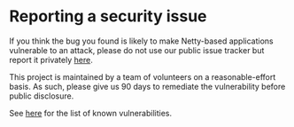 # Reporting a security issue

If you think the bug you found is likely to make Netty-based applications
vulnerable to an attack, please do not use our public issue tracker but
report it privately [here](https://github.com/netty/netty-tcnative/security/advisories/new).

This project is maintained by a team of volunteers on a reasonable-effort basis. As
such, please give us 90 days to remediate the vulnerability before public disclosure.

See [here](https://github.com/netty/netty-tcnative/security/advisories) for the list
of known vulnerabilities.
